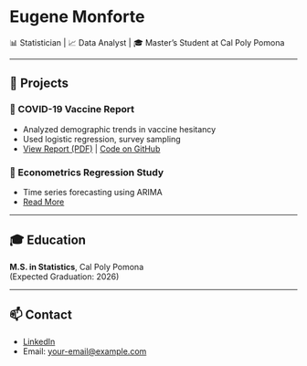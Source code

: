 # Eugene Monforte

📊 Statistician | 📈 Data Analyst | 🎓 Master’s Student at Cal Poly Pomona

---

## 🔬 Projects

### 📁 COVID-19 Vaccine Report
- Analyzed demographic trends in vaccine hesitancy
- Used logistic regression, survey sampling
- [View Report (PDF)](link-to-your-pdf) | [Code on GitHub](link-to-code)

### 📁 Econometrics Regression Study
- Time series forecasting using ARIMA
- [Read More](link)

---

## 🎓 Education
**M.S. in Statistics**, Cal Poly Pomona  
(Expected Graduation: 2026)

---

## 📫 Contact
- [LinkedIn](your-link)
- Email: your-email@example.com

